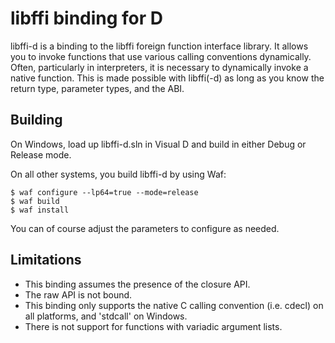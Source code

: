 libffi binding for D
====================

libffi-d is a binding to the libffi foreign function
interface library. It allows you to invoke functions
that use various calling conventions dynamically.
Often, particularly in interpreters, it is necessary
to dynamically invoke a native function. This is
made possible with libffi(-d) as long as you know
the return type, parameter types, and the ABI.

Building
--------

On Windows, load up libffi-d.sln in Visual D and build
in either Debug or Release mode.

On all other systems, you build libffi-d by using Waf:

    $ waf configure --lp64=true --mode=release
    $ waf build
    $ waf install

You can of course adjust the parameters to configure
as needed.

Limitations
-----------

* This binding assumes the presence of the closure API.
* The raw API is not bound.
* This binding only supports the native C calling
  convention (i.e. cdecl) on all platforms, and
  'stdcall' on Windows.
* There is not support for functions with variadic
  argument lists.
